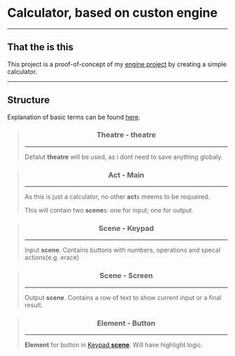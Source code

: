 # **Calculator, based on custon engine**

---

## **That the is this**
This project is a proof-of-concept of my [engine project](https://github.com/maximalekseenko/pygame-based-engine) by creating a simple calculator.

---

## **Structure**
Explanation of basic terms can be found [here](https://github.com/maximalekseenko/pygame-based-engine/blob/master/README.md).

> <h3 align="center"> Theatre - theatre </h3>
>
> ---
>
> Defalut **theatre** will be used, as i dont need to save anything globaly.

> <h3 align="center"> Act - Main </h3>
>
> ---
>
> As this is just a calculator, no other **act**s meems to be requaired.
>
> This will contain two **scene**s: one for input; one for output.

> <h3 id="scene_keypad", align="center"> Scene - Keypad </h3>
>
> ---
>
> Input **scene**. Contains buttons with numbers, operations and specal actions(e.g. erace)

> <h3 align="center"> Scene - Screen </h3>
>
> ---
>
> Output **scene**. Contains a row of text to show current input or a final result.

> <h3 align="center"> Element - Button </h3>
>
> ---
>
> **Element** for button in [Keypad **scene**](#scene_keypad). Will have highlight logic.